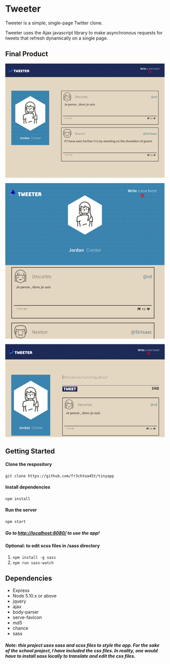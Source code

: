 # Tweeter

Tweeter is a simple, single-page Twitter clone.

Tweeter uses the Ajax javascript library to make asynchronous requests for tweets that refresh dynamically on a single page.

## Final Product

!["Tweeter Home Page"](https://github.com/fr3chtoa45t/tweeter/blob/4a0634bce40720de6695c3016758f61fb1c02595/public/docs/home.png)

!["Tweeter Tablet View"](https://github.com/fr3chtoa45t/tweeter/blob/4a0634bce40720de6695c3016758f61fb1c02595/public/docs/tablet-view.png)

!["Compose Tweet"](https://github.com/fr3chtoa45t/tweeter/blob/4a0634bce40720de6695c3016758f61fb1c02595/public/docs/compose-tweet.png)

## Getting Started

#### Clone the respository
```git clone https://github.com/fr3chtoa45t/tinyapp```
#### Install dependencies
```npm install```
#### Run the server
```npm start```
##### Go to <http://localhost:8080/> to use the app!

#### Optional: to edit scss files in /sass directory
1. ```npm install -g sass```
2. ```npm run sass-watch```

## Dependencies

- Express
- Node 5.10.x or above
- jquery
- ajax
- body-parser
- serve-favicon
- md5
- chance
- sass

##### ***Note: this project uses sass and scss files to style the app. For the sake of the school project, I have included the css files. In reality, one would have to install sass locally to translate and edit the css files.***
